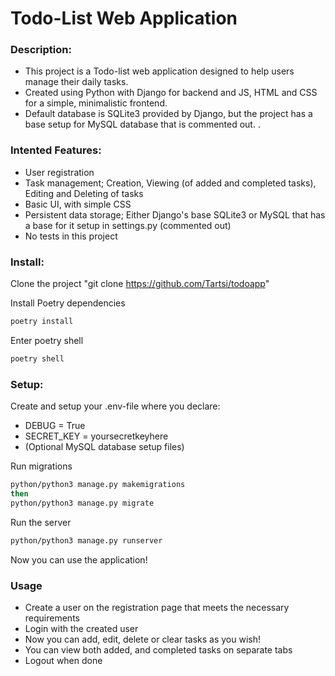 # Todo-List Web Application

### Description:

- This project is a Todo-list web application designed to help users manage their daily tasks.
- Created using Python with Django for backend and JS, HTML and CSS for a simple, minimalistic frontend.
- Default database is SQLite3 provided by Django, but the project has a base setup for MySQL database that is commented out. .

### Intented Features:

- User registration
- Task management; Creation, Viewing (of added and completed tasks), Editing and Deleting of tasks
- Basic UI, with simple CSS
- Persistent data storage; Either Django's base SQLite3 or MySQL that has a base for it setup in settings.py (commented out)
- No tests in this project

### Install:

Clone the project "git clone https://github.com/Tartsi/todoapp"

Install Poetry dependencies

```bash
poetry install
```

Enter poetry shell

```bash
poetry shell
```
### Setup:

Create and setup your .env-file where you declare:

- DEBUG = True
- SECRET_KEY = yoursecretkeyhere
- (Optional MySQL database setup files)

Run migrations

```bash
python/python3 manage.py makemigrations
then
python/python3 manage.py migrate
```

Run the server

```bash
python/python3 manage.py runserver
```

Now you can use the application!

### Usage

- Create a user on the registration page that meets the necessary requirements
- Login with the created user
- Now you can add, edit, delete or clear tasks as you wish!
- You can view both added, and completed tasks on separate tabs
- Logout when done
